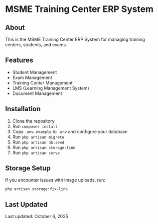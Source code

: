 # MSME Training Center ERP System

## About
This is the MSME Training Center ERP System for managing training centers, students, and exams.

## Features
- Student Management
- Exam Management
- Training Center Management
- LMS (Learning Management System)
- Document Management

## Installation
1. Clone the repository
2. Run `composer install`
3. Copy `.env.example` to `.env` and configure your database
4. Run `php artisan migrate`
5. Run `php artisan db:seed`
6. Run `php artisan storage:link`
7. Run `php artisan serve`

## Storage Setup
If you encounter issues with image uploads, run:
```
php artisan storage:fix-link
```

## Last Updated
Last updated: October 6, 2025